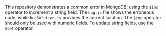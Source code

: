 This repository demonstrates a common error in MongoDB: using the `$inc` operator to increment a string field. The `bug.js` file shows the erroneous code, while `bugSolution.js` provides the correct solution. The `$inc` operator should only be used with numeric fields. To update string fields, use the `$set` operator.